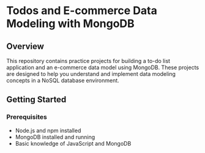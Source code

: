 # Todos and E-commerce Data Modeling with MongoDB

## Overview
This repository contains practice projects for building a to-do list application and an e-commerce data model using MongoDB. These projects are designed to help you understand and implement data modeling concepts in a NoSQL database environment.

## Getting Started

### Prerequisites
- Node.js and npm installed
- MongoDB installed and running
- Basic knowledge of JavaScript and MongoDB
